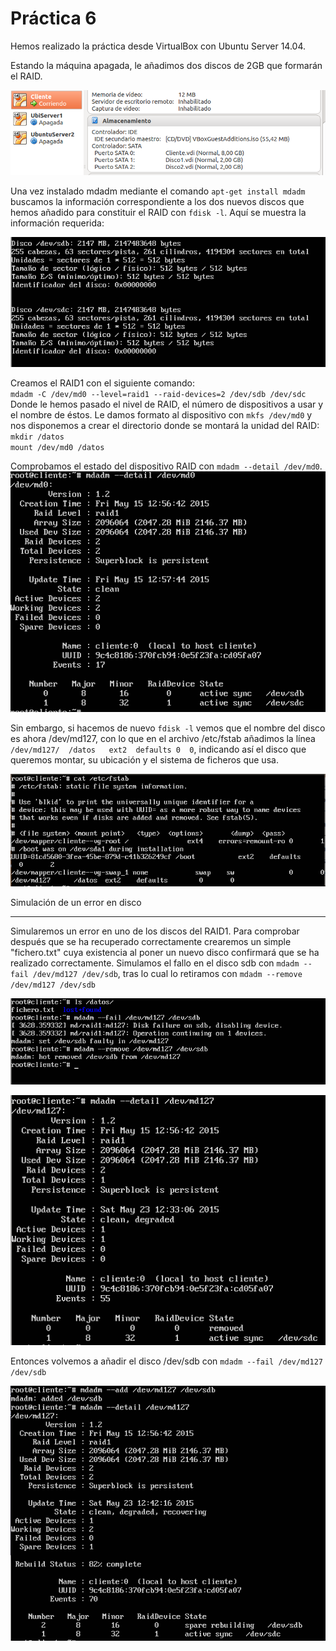 Práctica 6
==========

Hemos realizado la práctica desde VirtualBox con Ubuntu Server 14.04.  

Estando la máquina apagada, le añadimos dos discos de 2GB que formarán el RAID. 

![DiscosAñadidos](https://github.com/JacintoCC/swap1415/blob/master/Prácticas/Práctica6/img/DiscosAñadidos.png) 

Una vez instalado mdadm mediante el comando `apt-get install mdadm` buscamos la información correspondiente a los dos nuevos discos que hemos añadido para constituir el RAID con `fdisk -l`. Aquí se muestra la información requerida:  

![Discos](https://github.com/JacintoCC/swap1415/blob/master/Prácticas/Práctica6/img/Discos.png)  

Creamos el RAID1 con el siguiente comando:  
   `mdadm -C /dev/md0 --level=raid1 --raid-devices=2 /dev/sdb /dev/sdc`  
Donde le hemos pasado el nivel de RAID, el número de dispositivos a usar y el nombre de éstos. Le damos formato al dispositivo con `mkfs /dev/md0` y nos disponemos a crear el directorio donde se montará la unidad del RAID:  
   `mkdir /datos`  
   `mount /dev/md0 /datos`  

Comprobamos el estado del dispositivo RAID con `mdadm --detail /dev/md0`.  
![Detalles-md0](https://github.com/JacintoCC/swap1415/blob/master/Prácticas/Práctica6/img/Detalles-md0.png)  

Sin embargo, si hacemos de nuevo `fdisk -l` vemos que el nombre del disco es ahora /dev/md127, con lo que en el archivo /etc/fstab añadimos la línea `/dev/md127/  /datos   ext2  defaults 0  0`, indicando así el disco que queremos montar, su ubicación y el sistema de ficheros que usa.  

![Automontaje](https://github.com/JacintoCC/swap1415/blob/master/Prácticas/Práctica6/img/Automontaje.png)  

Simulación de un error en disco
_______________________________  

Simularemos un error en uno de los discos del RAID1. Para comprobar después que se ha recuperado correctamente crearemos un simple "fichero.txt" cuya existencia al poner un nuevo disco confirmará que se ha realizado correctamente. Simulamos el fallo en el disco sdb con `mdadm --fail /dev/md127 /dev/sdb`, tras lo cual lo retiramos con `mdadm --remove /dev/md127 /dev/sdb`  

![FalloYRetirada](https://github.com/JacintoCC/swap1415/blob/master/Prácticas/Práctica6/img/FalloYRetirada.png) 

![DiscoRetirado](https://github.com/JacintoCC/swap1415/blob/master/Prácticas/Práctica6/img/DiscoRetirado.png) 

Entonces volvemos a añadir el disco /dev/sdb con `mdadm --fail /dev/md127 /dev/sdb`  

![DiscoRecuperado](https://github.com/JacintoCC/swap1415/blob/master/Prácticas/Práctica6/img/DiscoRecuperado.png) 


